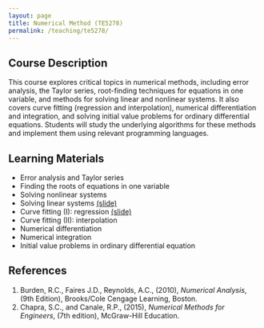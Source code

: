 ```yaml
---
layout: page
title: Numerical Method (TE5278)
permalink: /teaching/te5278/
--- 
```


## Course Description
This course explores critical topics in numerical methods, including error analysis, the Taylor series, root-finding techniques for equations in one variable, and methods for solving linear and nonlinear systems. It also covers curve fitting (regression and interpolation), numerical differentiation and integration, and solving initial value problems for ordinary differential equations. Students will study the underlying algorithms for these methods and implement them using relevant programming languages.

## Learning Materials

* Error analysis and Taylor series
* Finding the roots of equations in one variable
* Solving nonlinear systems 
* Solving linear systems [(slide)](/teaching/te5278/lecture4.pdf)
* Curve fitting (I): regression [(slide)](/teaching/te5278/lecture5.pdf)
* Curve fitting (II): interpolation
* Numerical differentiation
* Numerical integration
* Initial value problems in ordinary differential equation

## References

1. Burden, R.C., Faires J.D., Reynolds, A.C., (2010), *Numerical Analysis*, (9th Edition), Brooks/Cole Cengage Learning, Boston.
1. Chapra, S.C., and Canale, R.P., (2015), *Numerical Methods for Engineers*, (7th edition), McGraw-Hill Education.
